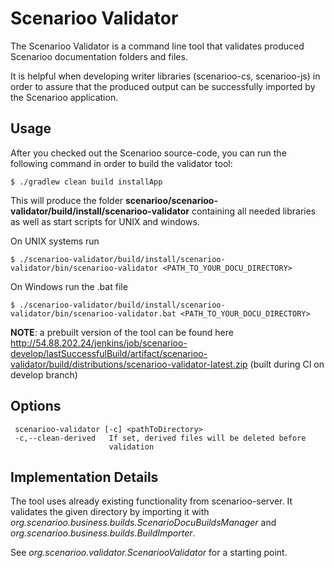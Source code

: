 # Scenarioo Validator

The Scenarioo Validator is a command line tool that validates produced Scenarioo documentation folders and files.

It is helpful when developing writer libraries (scenarioo-cs, scenarioo-js) in order to assure that the produced output can be successfully imported by the Scenarioo application.

## Usage

After you checked out the Scenarioo source-code, you can run the following command in order to build the validator tool:

`$ ./gradlew clean build installApp`

This will produce the folder **scenarioo/scenarioo-validator/build/install/scenarioo-validator** containing all needed libraries as well as start scripts for UNIX and windows.

On UNIX systems run

`$ ./scenarioo-validator/build/install/scenarioo-validator/bin/scenarioo-validator <PATH_TO_YOUR_DOCU_DIRECTORY>`

On Windows run the .bat file

`$ ./scenarioo-validator/build/install/scenarioo-validator/bin/scenarioo-validator.bat <PATH_TO_YOUR_DOCU_DIRECTORY>`

**NOTE**: a prebuilt version of the tool can be found here http://54.88.202.24/jenkins/job/scenarioo-develop/lastSuccessfulBuild/artifact/scenarioo-validator/build/distributions/scenarioo-validator-latest.zip (built during CI on develop branch)

## Options

```
 scenarioo-validator [-c] <pathToDirectory>
 -c,--clean-derived   If set, derived files will be deleted before
                      validation
```

## Implementation Details

The tool uses already existing functionality from scenarioo-server. It validates the given directory by importing it with *org.scenarioo.business.builds.ScenarioDocuBuildsManager* and *org.scenarioo.business.builds.BuildImporter*.

See *org.scenarioo.validator.ScenariooValidator* for a starting point.
